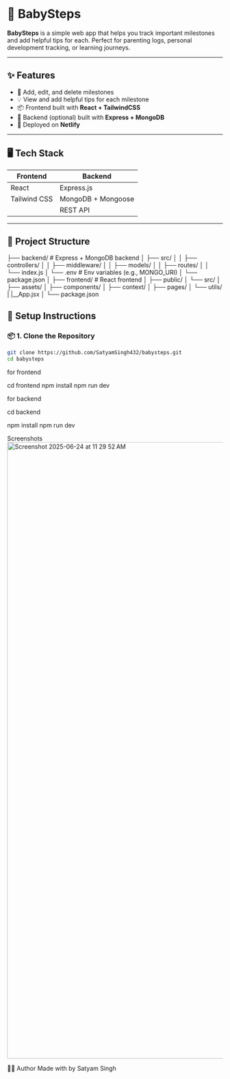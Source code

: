 # 👶 BabySteps

**BabySteps** is a simple web app that helps you track important milestones and add helpful tips for each. Perfect for parenting logs, personal development tracking, or learning journeys.

---

## ✨ Features

- 🧱 Add, edit, and delete milestones
- 💡 View and add helpful tips for each milestone
- 📦 Frontend built with **React + TailwindCSS**
- 🔐 Backend (optional) built with **Express + MongoDB**
- 🚀 Deployed on **Netlify**

---

## 🖥️ Tech Stack

| Frontend     | Backend            |
| ------------ | ------------------ |
| React        | Express.js         |
| Tailwind CSS | MongoDB + Mongoose |
|              | REST API           |

---

## 🔧 Project Structure

├── backend/ # Express + MongoDB backend
│ ├── src/
│ │ ├── controllers/
│ │ ├── middleware/
│ │ ├── models/
│ │ ├── routes/
│ │ └── index.js
│ └── .env # Env variables (e.g., MONGO_URI)
│ └── package.json
│
├── frontend/ # React frontend
│ ├── public/
│ └── src/
│ ├── assets/
│ ├── components/
│ ├── context/
│ ├── pages/
│ └── utils/
| |\_\_App.jsx
│ └── package.json

## 🔧 Setup Instructions

### 📦 1. Clone the Repository

```bash
git clone https://github.com/SatyamSingh432/babysteps.git
cd babysteps
```

for frontend

cd frontend
npm install
npm run dev

for backend

cd backend

npm install
npm run dev

Screenshots
<img width="1440" alt="Screenshot 2025-06-24 at 11 29 52 AM" src="https://github.com/user-attachments/assets/470163cc-0d60-49d0-b91d-a619775f16cd" />

🙋‍♂️ Author
Made with by Satyam Singh
